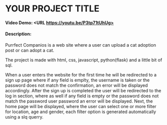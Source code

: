 # YOUR PROJECT TITLE
#### Video Demo:  <URL https://youtu.be/P3tp71tUhUg>
#### Description:
Purrfect Companios is a web site where a user can upload a cat adoption post or can adopt a cat.

The project is made with html, css, javascript, python(flask) and a little bit of sql.

When a user enters the website for the first time he will be redirected to a sign up page where if any field is emplty, the username is taken or the password does not match the confirmation, an error will be displayed accordingly.
After the sign up is completed the user will be redirected to the log in section, where as well if any field is empty or the password does not match the password user password an error will be displayed.
Next, the home page will be displayed, where the user can select one or more filter for location, age and gender, each filter option is generated automatically using a slq querry.

